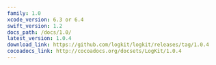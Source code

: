 ```yaml
---
family: 1.0
xcode_version: 6.3 or 6.4
swift_version: 1.2
docs_path: /docs/1.0/
latest_version: 1.0.4
download_link: https://github.com/logkit/logkit/releases/tag/1.0.4
cocoadocs_link: http://cocoadocs.org/docsets/LogKit/1.0.4
---
```

